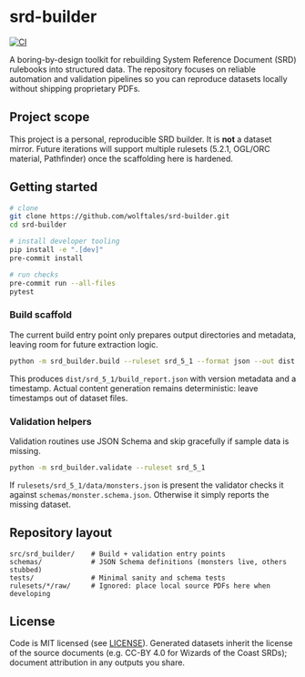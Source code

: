 # srd-builder

[![CI](https://github.com/wolftales/srd-builder/actions/workflows/ci.yml/badge.svg)](https://github.com/wolftales/srd-builder/actions/workflows/ci.yml)

A boring-by-design toolkit for rebuilding System Reference Document (SRD) rulebooks into
structured data. The repository focuses on reliable automation and validation pipelines so
you can reproduce datasets locally without shipping proprietary PDFs.

## Project scope

This project is a personal, reproducible SRD builder. It is **not** a dataset mirror. Future
iterations will support multiple rulesets (5.2.1, OGL/ORC material, Pathfinder) once the
scaffolding here is hardened.

## Getting started

```bash
# clone
git clone https://github.com/wolftales/srd-builder.git
cd srd-builder

# install developer tooling
pip install -e ".[dev]"
pre-commit install

# run checks
pre-commit run --all-files
pytest
```

### Build scaffold

The current build entry point only prepares output directories and metadata, leaving room for
future extraction logic.

```bash
python -m srd_builder.build --ruleset srd_5_1 --format json --out dist
```

This produces `dist/srd_5_1/build_report.json` with version metadata and a timestamp. Actual
content generation remains deterministic: leave timestamps out of dataset files.

### Validation helpers

Validation routines use JSON Schema and skip gracefully if sample data is missing.

```bash
python -m srd_builder.validate --ruleset srd_5_1
```

If `rulesets/srd_5_1/data/monsters.json` is present the validator checks it against
`schemas/monster.schema.json`. Otherwise it simply reports the missing dataset.

## Repository layout

```
src/srd_builder/    # Build + validation entry points
schemas/            # JSON Schema definitions (monsters live, others stubbed)
tests/              # Minimal sanity and schema tests
rulesets/*/raw/     # Ignored: place local source PDFs here when developing
```

## License

Code is MIT licensed (see [LICENSE](LICENSE)). Generated datasets inherit the license of the
source documents (e.g. CC-BY 4.0 for Wizards of the Coast SRDs); document attribution in any
outputs you share.
